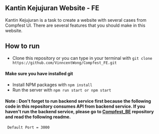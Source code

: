 ## Kantin Kejujuran Website - FE

Kantin Kejujuran is a task to create a website with several cases from Compfest UI. There are several features that you should make in this website.

## How to run
* Clone this repository or you can type in your terminal with ```git clone https://github.com/VinncentWong/Compfest_FE.git```
#### Make sure you have installed git
* Install NPM packages with
```npm install```
* Run the server with
```npm run start or npm start```
#### Note : Don't forget to run backend service first because the following code in this repository consumes API from backend service. If you haven't run the backend service, please go to [Compfest_BE](https://github.com/VinncentWong/Compfest_BE.git) repository and read the following readme.
``` Default Port = 3000```
